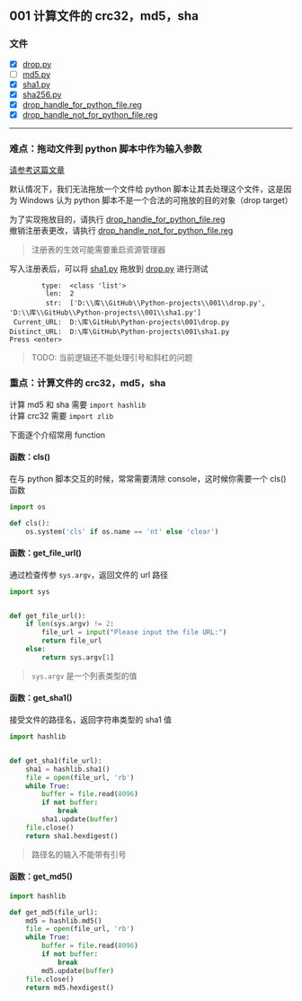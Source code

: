 ## 001 计算文件的 crc32，md5，sha


### 文件

- [x] [drop.py](drop.py)
- [ ] [md5.py](md5.py)
- [x] [sha1.py](sha1.py)
- [x] [sha256.py](sha256.py)
- [x] [drop_handle_for_python_file.reg](drop_handle_for_python_file.reg "为Python文件注册DropHandle")
- [x] [drop_handle_not_for_python_file.reg](drop_handle_not_for_python_file.reg "为Python文件注册DropHandle（恢复）")

---

### 难点：拖动文件到 python 脚本中作为输入参数

[请参考这篇文章](http://blog.csdn.net/eijnew/article/details/6695271/)

默认情况下，我们无法拖放一个文件给 python 脚本让其去处理这个文件，这是因为 Windows 认为 python 脚本不是一个合法的可拖放的目的对象（drop target）

为了实现拖放目的，请执行 [drop_handle_for_python_file.reg](drop_handle_for_python_file.reg "为Python文件注册DropHandle")  
撤销注册表更改，请执行 [drop_handle_not_for_python_file.reg](drop_handle_not_for_python_file.reg "为Python文件注册DropHandle（恢复）")

> 注册表的生效可能需要重启资源管理器

写入注册表后，可以将 [sha1.py](sha1.py) 拖放到 [drop.py](drop.py) 进行测试
```text
        type:  <class 'list'>
         len:  2
         str:  ['D:\\库\\GitHub\\Python-projects\\001\\drop.py', 'D:\\库\\GitHub\\Python-projects\\001\\sha1.py']
 Current_URL:  D:\库\GitHub\Python-projects\001\drop.py
Distinct_URL:  D:\库\GitHub\Python-projects\001\sha1.py
Press <enter>
```

> TODO: 当前逻辑还不能处理引号和斜杠的问题

### 重点：计算文件的 crc32，md5，sha

计算 md5 和 sha 需要 `import hashlib`  
计算 crc32 需要 `import zlib`

下面逐个介绍常用 function

#### 函数：cls()

在与 python 脚本交互的时候，常常需要清除 console，这时候你需要一个 cls() 函数

```python
import os

def cls():
    os.system('cls' if os.name == 'nt' else 'clear')
```

#### 函数：get_file_url()

通过检查传参 `sys.argv`，返回文件的 url 路径

```python
import sys


def get_file_url():
    if len(sys.argv) != 2:
        file_url = input("Please input the file URL:")
        return file_url
    else:
        return sys.argv[1]
```

> `sys.argv` 是一个列表类型的值

#### 函数：get_sha1()

接受文件的路径名，返回字符串类型的 sha1 值

```python
import hashlib


def get_sha1(file_url):
    sha1 = hashlib.sha1()
    file = open(file_url, 'rb')
    while True:
        buffer = file.read(8096)
        if not buffer:
            break
        sha1.update(buffer)
    file.close()
    return sha1.hexdigest()
```

> 路径名的输入不能带有引号

#### 函数：get_md5()

```python
import hashlib

def get_md5(file_url):
    md5 = hashlib.md5()
    file = open(file_url, 'rb')
    while True:
        buffer = file.read(8096)
        if not buffer:
            break
        md5.update(buffer)
    file.close()
    return md5.hexdigest()
```


